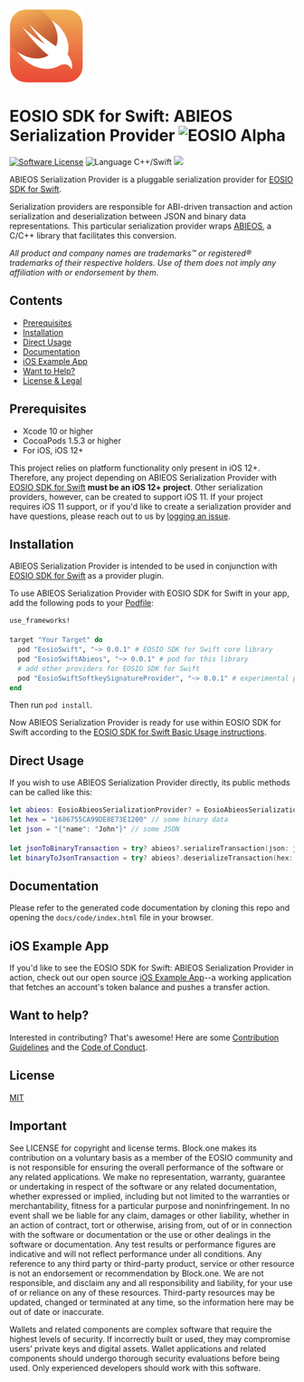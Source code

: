 ![Swift Logo](https://github.com/EOSIO/eosio-swift-abieos-serialization-provider/blob/master/img/swift-logo.png)
# EOSIO SDK for Swift: ABIEOS Serialization Provider ![EOSIO Alpha](https://img.shields.io/badge/EOSIO-Alpha-blue.svg)

[![Software License](https://img.shields.io/badge/license-MIT-lightgrey.svg)](https://github.com/EOSIO/eosio-swift/blob/master/LICENSE)
![Language C++/Swift](https://img.shields.io/badge/Language-C%2B%2B%2FSwift-yellow.svg)
![](https://img.shields.io/badge/Deployment%20Target-iOS%2012-blue.svg)

ABIEOS Serialization Provider is a pluggable serialization provider for [EOSIO SDK for Swift](https://github.com/EOSIO/eosio-swift).

Serialization providers are responsible for ABI-driven transaction and action serialization and deserialization between JSON and binary data representations. This particular serialization provider wraps [ABIEOS](https://github.com/EOSIO/abieos), a C/C++ library that facilitates this conversion.

*All product and company names are trademarks™ or registered® trademarks of their respective holders. Use of them does not imply any affiliation with or endorsement by them.*

## Contents

- [Prerequisites](#prerequisites)
- [Installation](#installation)
- [Direct Usage](#direct-usage)
- [Documentation](#documentation)
- [iOS Example App](#ios-example-app)
- [Want to Help?](#want-to-help)
- [License & Legal](#license)

## Prerequisites

* Xcode 10 or higher
* CocoaPods 1.5.3 or higher
* For iOS, iOS 12+

This project relies on platform functionality only present in iOS 12+. Therefore, any project depending on ABIEOS Serialization Provider with [EOSIO SDK for Swift](https://github.com/EOSIO/eosio-swift) **must be an iOS 12+ project**. Other serialization providers, however, can be created to support iOS 11. If your project requires iOS 11 support, or if you'd like to create a serialization provider and have questions, please reach out to us by [logging an issue](https://github.com/EOSIO/eosio-swift-abieos-serialization-provider/issues/new).

## Installation

ABIEOS Serialization Provider is intended to be used in conjunction with [EOSIO SDK for Swift](https://github.com/EOSIO/eosio-swift) as a provider plugin.

To use ABIEOS Serialization Provider with EOSIO SDK for Swift in your app, add the following pods to your [Podfile](https://guides.cocoapods.org/syntax/podfile.html):

```ruby
use_frameworks!

target "Your Target" do
  pod "EosioSwift", "~> 0.0.1" # EOSIO SDK for Swift core library
  pod "EosioSwiftAbieos", "~> 0.0.1" # pod for this library
  # add other providers for EOSIO SDK for Swift
  pod "EosioSwiftSoftkeySignatureProvider", "~> 0.0.1" # experimental provider for development only
end
```

Then run `pod install`.

Now ABIEOS Serialization Provider is ready for use within EOSIO SDK for Swift according to the [EOSIO SDK for Swift Basic Usage instructions](https://github.com/EOSIO/eosio-swift/tree/master#basic-usage).

## Direct Usage

If you wish to use ABIEOS Serialization Provider directly, its public methods can be called like this:

```swift
let abieos: EosioAbieosSerializationProvider? = EosioAbieosSerializationProvider()
let hex = "1686755CA99DE8E73E1200" // some binary data
let json = "{"name": "John"}" // some JSON

let jsonToBinaryTransaction = try? abieos?.serializeTransaction(json: json)
let binaryToJsonTransaction = try? abieos?.deserializeTransaction(hex: hex)
```

## Documentation

Please refer to the generated code documentation by cloning this repo and opening the `docs/code/index.html` file in your browser.

## iOS Example App

If you'd like to see the EOSIO SDK for Swift: ABIEOS Serialization Provider in action, check out our open source [iOS Example App](https://github.com/EOSIO/eosio-swift-ios-example-app)--a working application that fetches an account's token balance and pushes a transfer action.

## Want to help?

Interested in contributing? That's awesome! Here are some [Contribution Guidelines](https://github.com/EOSIO/eosio-swift-abieos-serialization-provider/blob/master/CONTRIBUTING.md) and the [Code of Conduct](https://github.com/EOSIO/eosio-swift-abieos-serialization-provider/blob/master/CONTRIBUTING.md#conduct).

## License

[MIT](https://github.com/EOSIO/eosio-swift-abieos-serialization-provider/blob/master/LICENSE)

## Important

See LICENSE for copyright and license terms.  Block.one makes its contribution on a voluntary basis as a member of the EOSIO community and is not responsible for ensuring the overall performance of the software or any related applications.  We make no representation, warranty, guarantee or undertaking in respect of the software or any related documentation, whether expressed or implied, including but not limited to the warranties or merchantability, fitness for a particular purpose and noninfringement. In no event shall we be liable for any claim, damages or other liability, whether in an action of contract, tort or otherwise, arising from, out of or in connection with the software or documentation or the use or other dealings in the software or documentation.  Any test results or performance figures are indicative and will not reflect performance under all conditions.  Any reference to any third party or third-party product, service or other resource is not an endorsement or recommendation by Block.one.  We are not responsible, and disclaim any and all responsibility and liability, for your use of or reliance on any of these resources. Third-party resources may be updated, changed or terminated at any time, so the information here may be out of date or inaccurate.

Wallets and related components are complex software that require the highest levels of security.  If incorrectly built or used, they may compromise users’ private keys and digital assets. Wallet applications and related components should undergo thorough security evaluations before being used.  Only experienced developers should work with this software.
